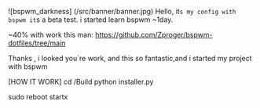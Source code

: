 ﻿![bspwm_darkness] (/src/banner/banner.jpg)
Hello, it`s my config with bspwm
it`s a beta test. i started learn bspwm ~1day. 


~40% with work this man:
https://github.com/Zproger/bspwm-dotfiles/tree/main

Thanks , i looked you`re work, and this so fantastic,and i started my project with bspwm

[HOW IT WORK]
cd /Build
python installer.py

sudo reboot
startx
